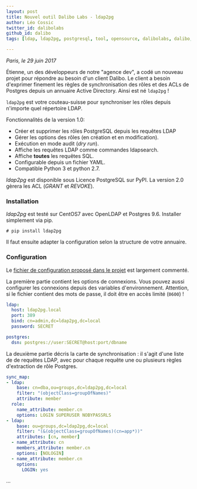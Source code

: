 ```yaml
---
layout: post
title: Nouvel outil Dalibo Labs - ldap2pg
author: Léo Cossic
twitter_id: dalibolabs
github_id: dalibo
tags: [ldap, ldap2pg, postgresql, tool, opensource, dalibolabs, dalibo, labs]

---
```


*Paris, le 29 juin 2017*

Étienne, un des développeurs de notre "agence dev", a codé un nouveau projet pour répondre au besoin d'un client Dalibo. Le client a besoin d'exprimer finement les règles de synchronisation des rôles et des ACLs de Postgres depuis un annuaire Active Directory. Ainsi est né `ldap2pg` !


<!--MORE-->


`ldap2pg` est votre couteau-suisse pour synchroniser les rôles depuis n'importe quel répertoire LDAP.

Fonctionnalités de la version 1.0:

- Créer et supprimer les rôles PostgreSQL depuis les requêtes LDAP
- Gérer les options des rôles (en création et en modification).
- Exécution en mode audit (*dry run*).
- Affiche les requêtes LDAP comme commandes ldapsearch.
- Affiche **toutes** les requêtes SQL.
- Configurable depuis un fichier YAML.
- Compatible Python 3 et python 2.7.

*ldap2pg* est disponible sous Licence PostgreSQL sur PyPI. La version 2.0 gèrera les ACL (*GRANT* et *REVOKE*).

### Installation

*ldap2pg* est testé sur CentOS7 avec OpenLDAP et Postgres 9.6. Installer simplement via pip.

``` console
# pip install ldap2pg
```

Il faut ensuite adapter la configuration selon la structure de votre annuaire.

### Configuration

Le [fichier de configuration proposé dans le projet](https://github.com/dalibo/ldap2pg/blob/master/ldap2pg.yml) est largement commenté.

La première partie contient les options de connexions. Vous pouvez aussi configurer les connexions depuis des variables d'environnement. Attention, si le fichier contient des mots de passe, il doit être en accès limité (`0600`) !

``` yaml
ldap:
  host: ldap2pg.local
  port: 389
  bind: cn=admin,dc=ldap2pg,dc=local
  password: SECRET

postgres:
  dsn: postgres://user:SECRET@host:port/dbname
```

La deuxième partie décris la carte de synchronisation : il s'agit d'une liste de de requêtes LDAP, avec pour chaque requête une ou plusieurs règles d'extraction de rôle Postgres.

``` yaml
sync_map:
- ldap:
    base: cn=dba,ou=groups,dc=ldap2pg,dc=local
    filter: "(objectClass=groupOfNames)"
    attribute: member
  role:
    name_attribute: member.cn
    options: LOGIN SUPERUSER NOBYPASSRLS
- ldap:
    base: ou=groups,dc=ldap2pg,dc=local
    filter: "(&(objectClass=groupOfNames)(cn=app*))"
    attributes: [cn, member]
  - name_attribute: cn
    members_attribute: member.cn
    options: [NOLOGIN]
  - name_attribute: member.cn
    options:
      LOGIN: yes
```

...
